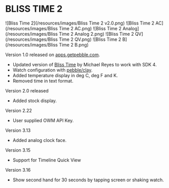 # BLISS TIME 2

![Bliss Time 2](/resources/images/Bliss Time 2 v2.0.png) ![Bliss Time 2 AC](/resources/images/Bliss Time 2 AC.png) ![Bliss Time 2 Analog](/resources/images/Bliss Time 2 Analog 2.png) ![Bliss Time 2 QV](/resources/images/Bliss Time 2 QV.png) ![Bliss Time 2 B](/resources/images/Bliss Time 2 B.png)

Version 1.0 released on [apps.getpebble.com](https://apps.getpebble.com/applications/57e354773095e3ed49000004).

* Updated version of [Bliss Time](https://github.com/michaelbreyes/BlissTime) by Michael Reyes to work with SDK 4.
* Watch configuration with [pebble/clay](https://github.com/pebble/clay).
* Added temperature display in deg C, deg F and K.
* Removed time in text format.

Version 2.0 released

* Added stock display.

Version 2.22

* User supplied OWM API Key.

Version 3.13

* Added analog clock face.

Version 3.15

* Support for Timeline Quick View

Version 3.16

* Show second hand for 30 seconds by tapping screen or shaking watch.

